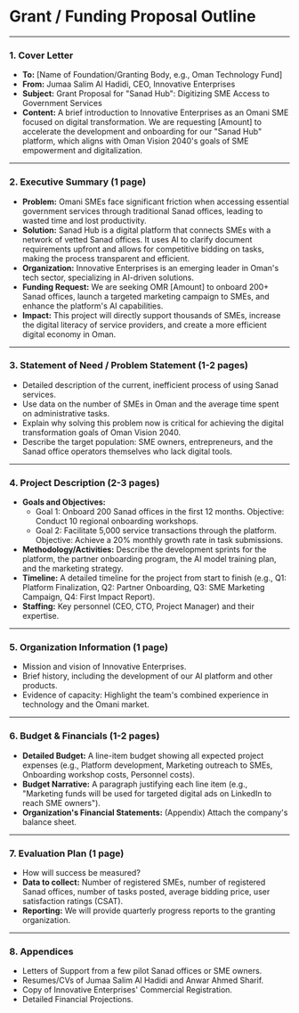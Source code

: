 # Grant / Funding Proposal Outline

---
### 1. Cover Letter
- **To:** [Name of Foundation/Granting Body, e.g., Oman Technology Fund]
- **From:** Jumaa Salim Al Hadidi, CEO, Innovative Enterprises
- **Subject:** Grant Proposal for "Sanad Hub": Digitizing SME Access to Government Services
- **Content:** A brief introduction to Innovative Enterprises as an Omani SME focused on digital transformation. We are requesting [Amount] to accelerate the development and onboarding for our "Sanad Hub" platform, which aligns with Oman Vision 2040's goals of SME empowerment and digitalization.

---
### 2. Executive Summary (1 page)
- **Problem:** Omani SMEs face significant friction when accessing essential government services through traditional Sanad offices, leading to wasted time and lost productivity.
- **Solution:** Sanad Hub is a digital platform that connects SMEs with a network of vetted Sanad offices. It uses AI to clarify document requirements upfront and allows for competitive bidding on tasks, making the process transparent and efficient.
- **Organization:** Innovative Enterprises is an emerging leader in Oman's tech sector, specializing in AI-driven solutions.
- **Funding Request:** We are seeking OMR [Amount] to onboard 200+ Sanad offices, launch a targeted marketing campaign to SMEs, and enhance the platform's AI capabilities.
- **Impact:** This project will directly support thousands of SMEs, increase the digital literacy of service providers, and create a more efficient digital economy in Oman.

---
### 3. Statement of Need / Problem Statement (1-2 pages)
- Detailed description of the current, inefficient process of using Sanad services.
- Use data on the number of SMEs in Oman and the average time spent on administrative tasks.
- Explain why solving this problem now is critical for achieving the digital transformation goals of Oman Vision 2040.
- Describe the target population: SME owners, entrepreneurs, and the Sanad office operators themselves who lack digital tools.

---
### 4. Project Description (2-3 pages)
- **Goals and Objectives:**
  - Goal 1: Onboard 200 Sanad offices in the first 12 months. Objective: Conduct 10 regional onboarding workshops.
  - Goal 2: Facilitate 5,000 service transactions through the platform. Objective: Achieve a 20% monthly growth rate in task submissions.
- **Methodology/Activities:** Describe the development sprints for the platform, the partner onboarding program, the AI model training plan, and the marketing strategy.
- **Timeline:** A detailed timeline for the project from start to finish (e.g., Q1: Platform Finalization, Q2: Partner Onboarding, Q3: SME Marketing Campaign, Q4: First Impact Report).
- **Staffing:** Key personnel (CEO, CTO, Project Manager) and their expertise.

---
### 5. Organization Information (1 page)
- Mission and vision of Innovative Enterprises.
- Brief history, including the development of our AI platform and other products.
- Evidence of capacity: Highlight the team's combined experience in technology and the Omani market.

---
### 6. Budget & Financials (1-2 pages)
- **Detailed Budget:** A line-item budget showing all expected project expenses (e.g., Platform development, Marketing outreach to SMEs, Onboarding workshop costs, Personnel costs).
- **Budget Narrative:** A paragraph justifying each line item (e.g., "Marketing funds will be used for targeted digital ads on LinkedIn to reach SME owners").
- **Organization's Financial Statements:** (Appendix) Attach the company's balance sheet.

---
### 7. Evaluation Plan (1 page)
- How will success be measured?
- **Data to collect:** Number of registered SMEs, number of registered Sanad offices, number of tasks posted, average bidding price, user satisfaction ratings (CSAT).
- **Reporting:** We will provide quarterly progress reports to the granting organization.

---
### 8. Appendices
- Letters of Support from a few pilot Sanad offices or SME owners.
- Resumes/CVs of Jumaa Salim Al Hadidi and Anwar Ahmed Sharif.
- Copy of Innovative Enterprises' Commercial Registration.
- Detailed Financial Projections.

    
